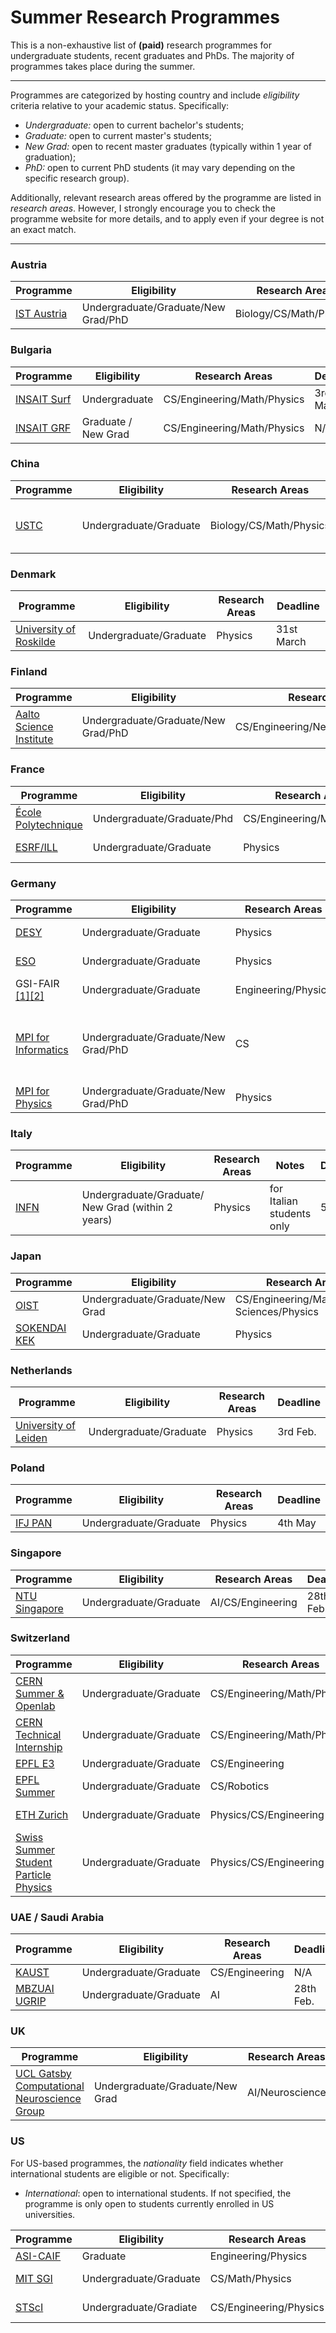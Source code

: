 # Summer Research Programmes
This is a non-exhaustive list of **(paid)** research programmes for undergraduate students, recent graduates and PhDs. The majority of programmes takes place during the summer.

___
Programmes are categorized by hosting country and include *eligibility* criteria relative to your academic status. Specifically:
- _Undergraduate:_ open to current bachelor's students;
- _Graduate:_ open to current master's students;
- _New Grad:_ open to recent master graduates (typically within 1 year of graduation);
- *PhD:* open to current PhD students (it may vary depending on the specific research group).

Additionally, relevant research areas offered by the programme are listed in *research areas*. However, I strongly encourage you to check the programme website for more details, and to apply even if your degree is not an exact match.
___

### Austria

| Programme                                              | Eligibility                         | Research Areas          | Deadline |
| ------------------------------------------------------ | ----------------------------------- | ----------------------- | -------- |
| [IST Austria](https://phd.pages.ist.ac.at/isternship/) | Undergraduate/Graduate/New Grad/PhD | Biology/CS/Math/Physics | 5th Feb. |
### Bulgaria

| Programme                              | Eligibility         | Research Areas              | Deadline  |
| -------------------------------------- | ------------------- | --------------------------- | --------- |
| [INSAIT Surf](https://insait.ai/surf/) | Undergraduate       | CS/Engineering/Math/Physics | 3rd March |
| [INSAIT GRF](https://insait.ai/grf/)   | Graduate / New Grad | CS/Engineering/Math/Physics | N/A       |
### China

| Programme                                             | Eligibility            | Research Areas          | Deadline                |
| ----------------------------------------------------- | ---------------------- | ----------------------- | ----------------------- |
| [USTC](https://ic.ustc.edu.cn/en/v7info.php?Nav_x=51) | Undergraduate/Graduate | Biology/CS/Math/Physics | 31st March \| 30th Sep. |
### Denmark

| Programme                                                                                        | Eligibility            | Research Areas | Deadline   |
| ------------------------------------------------------------------------------------------------ | ---------------------- | -------------- | ---------- |
| [University of Roskilde](https://drive.google.com/file/d/1ey4dLtYlQwd5qfkfTjoedIxqbw7culhV/view) | Undergraduate/Graduate | Physics        | 31st March |
### Finland

| Programme                                                                                                                                       | Eligibility                         | Research Areas                      | Deadline  |
| ----------------------------------------------------------------------------------------------------------------------------------------------- | ----------------------------------- | ----------------------------------- | --------- |
| [Aalto Science Institute](https://www.aalto.fi/en/aalto-science-institute-asci/aalto-science-institute-international-summer-research-programme) | Undergraduate/Graduate/New Grad/PhD | CS/Engineering/Neuroscience/Physics | 31st Jan. |
### France

| Programme                                                                                                                                 | Eligibility                | Research Areas              | Deadline   |
| ----------------------------------------------------------------------------------------------------------------------------------------- | -------------------------- | --------------------------- | ---------- |
| [École Polytechnique](https://programmes.polytechnique.edu/en/exchange-programs/research-program-for-international-talents/how-to-apply)  | Undergraduate/Graduate/Phd | CS/Engineering/Math/Physics | 13rd Jan.  |
| [ESRF/ILL](https://www.esrf.fr/home/events/conferences/2025/x-ray-and-neutron-science---international-student-summer-programme-2025.html) | Undergraduate/Graduate     | Physics                     | 16th March |
### Germany

| Programme                                                                                     | Eligibility                         | Research Areas      | Deadline                                  |
| --------------------------------------------------------------------------------------------- | ----------------------------------- | ------------------- | ----------------------------------------- |
| [DESY](https://summerstudents.desy.de/)                                                       | Undergraduate/Graduate              | Physics             | 31st Jan.                                 |
| [ESO](https://www.eso.org/sci/meetings/2025/SummerResearch2025.html)                          | Undergraduate/Graduate              | Physics             | 30th Jan.                                 |
| GSI-FAIR [\[1\]](https://hgs-hire.de/summer-program/)[\[2\]](https://theory.gsi.de/stud-pro/) | Undergraduate/Graduate              | Engineering/Physics | 31st Jan.                                 |
| [MPI for Informatics](https://www.cis.mpg.de/internships/)                                    | Undergraduate/Graduate/New Grad/PhD | CS                  | 1st Nov. \| 5 months before starting date |
| [MPI for Physics](https://www.pks.mpg.de/condensed-matter/work-with-us)                       | Undergraduate/Graduate/New Grad/PhD | Physics             | 30th Nov.                                 |
### Italy

| Programme                                                                             | Eligibility                                       | Research Areas | Notes                     | Deadline |
| ------------------------------------------------------------------------------------- | ------------------------------------------------- | -------------- | ------------------------- | -------- |
| [INFN](https://web.infn.it/csn1/index.php/it/notizie/news/127-borse-trimestrali-2025) | Undergraduate/Graduate/ New Grad (within 2 years) | Physics        | for Italian students only | 5th Feb. |
### Japan

| Programme                                                                       | Eligibility                     | Research Areas                               | Deadline   |
| ------------------------------------------------------------------------------- | ------------------------------- | -------------------------------------------- | ---------- |
| [OIST](https://admissions.oist.jp/oist-research-internship-program-description) | Undergraduate/Graduate/New Grad | CS/Engineering/Math/Natural Sciences/Physics | 15th April |
| [SOKENDAI KEK](https://www.kek.jp/en/education/sokendai/ssp)                    | Undergraduate/Graduate          | Physics                                      | 2nd March  |
### Netherlands

| Programme                                                 | Eligibility            | Research Areas | Deadline |
| --------------------------------------------------------- | ---------------------- | -------------- | -------- |
| [University of Leiden](https://leaps.strw.leidenuniv.nl/) | Undergraduate/Graduate | Physics        | 3rd Feb. |
### Poland

| Programme                           | Eligibility            | Research Areas | Deadline |
| ----------------------------------- | ---------------------- | -------------- | -------- |
| [IFJ PAN](https://ppss.ifj.edu.pl/) | Undergraduate/Graduate | Physics        | 4th May  |
### Singapore

| Programme                                                                                           | Eligibility            | Research Areas    | Deadline  |
| --------------------------------------------------------------------------------------------------- | ---------------------- | ----------------- | --------- |
| [NTU Singapore](https://www.ntu.edu.sg/about-us/global/global-connect-fellowship/programme-details) | Undergraduate/Graduate | AI/CS/Engineering | 28th Feb. |
### Switzerland

| Programme                                                                         | Eligibility            | Research Areas              | Deadline   |
| --------------------------------------------------------------------------------- | ---------------------- | --------------------------- | ---------- |
| [CERN Summer & Openlab](https://careers.cern/summer)                              | Undergraduate/Graduate | CS/Engineering/Math/Physics | 26th Jan.  |
| [CERN Technical Internship](https://careers.smartrecruiters.com/CERN/tech)        | Undergraduate/Graduate | CS/Engineering/Math/Physics | 3rd March  |
| [EPFL E3](https://eee.epfl.ch/)                                                   | Undergraduate/Graduate | CS/Engineering              | Oct./Nov.  |
| [EPFL Summer](https://summer.epfl.ch/)                                            | Undergraduate/Graduate | CS/Robotics                 | 1st Dec.   |
| [ETH Zurich](https://inf.ethz.ch/studies/summer-research-fellowship.html)         | Undergraduate/Graduate | Physics/CS/Engineering      | 16th Dec.  |
| [Swiss Summer Student Particle Physics](https://swiss.sspp.program.phys.ethz.ch/) | Undergraduate/Graduate | Physics/CS/Engineering      | 16th March |
### UAE / Saudi Arabia

| Programme                                                  | Eligibility            | Research Areas | Deadline  |
| ---------------------------------------------------------- | ---------------------- | -------------- | --------- |
| [KAUST](https://admissions.kaust.edu.sa/study/internships) | Undergraduate/Graduate | CS/Engineering | N/A       |
| [MBZUAI UGRIP](https://mbzuai.ac.ae/ugrip/)                | Undergraduate/Graduate | AI             | 28th Feb. |
### UK

| Programme                                                                             | Eligibility                     | Research Areas  | Deadline    |
| ------------------------------------------------------------------------------------- | ------------------------------- | --------------- | ----------- |
| [UCL Gatsby Computational Neuroscience Group](https://www.ucl.ac.uk/gatsby/vacancies) | Undergraduate/Graduate/New Grad | AI/Neuroscience | Jan. & July |
### US
For US-based programmes, the _nationality_ field indicates whether international students are eligible or not. Specifically:
- _International_: open to international students. If not specified, the programme is only open to students currently enrolled in US universities.

| Programme                                                                    | Eligibility            | Research Areas         | Nationality   | Deadline  |
| ---------------------------------------------------------------------------- | ---------------------- | ---------------------- | ------------- | --------- |
| [ASI-CAIF](https://www.asi.it/bandi_e_concorsi/avviso-borse-di-studio-caif/) | Graduate               | Engineering/Physics    | Italian       | May       |
| [MIT SGI](https://sgi.mit.edu/)                                              | Undergraduate/Graduate | CS/Math/Physics        | International | 17th Feb. |
| [STScI](https://www.stsci.edu/opportunities/space-astronomy-summer-program)  | Undergraduate/Gradiate | CS/Engineering/Physics | International | 29th Jan. |


